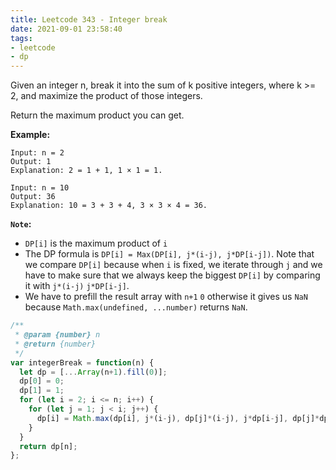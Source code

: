 ```yaml
---
title: Leetcode 343 - Integer break
date: 2021-09-01 23:58:40
tags:
- leetcode
- dp
---
```

Given an integer n, break it into the sum of k positive integers, where k >= 2, and maximize the product of those integers.

Return the maximum product you can get.

**Example:**
```
Input: n = 2
Output: 1
Explanation: 2 = 1 + 1, 1 × 1 = 1.
```
```
Input: n = 10
Output: 36
Explanation: 10 = 3 + 3 + 4, 3 × 3 × 4 = 36.
```

**`Note`:** 
- `DP[i]` is the maximum product of `i`
- The DP formula is `DP[i] = Max(DP[i], j*(i-j), j*DP[i-j])`. Note that we compare `DP[i]` because when `i` is fixed, we iterate through `j` and we have to make sure that we always keep the biggest `DP[i]` by comparing it with `j*(i-j)`  `j*DP[i-j]`. 
- We have to prefill the result array with `n+1` `0` otherwise it gives us `NaN` because `Math.max(undefined, ...number)` returns `NaN`.

```javascript
/**
 * @param {number} n
 * @return {number}
 */
var integerBreak = function(n) {
  let dp = [...Array(n+1).fill(0)];
  dp[0] = 0;
  dp[1] = 1;
  for (let i = 2; i <= n; i++) {
    for (let j = 1; j < i; j++) {
      dp[i] = Math.max(dp[i], j*(i-j), dp[j]*(i-j), j*dp[i-j], dp[j]*dp[i-j]);
    }
  }
  return dp[n];
};
```
